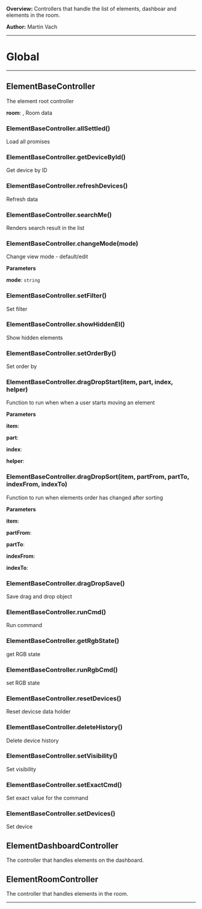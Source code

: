 **Overview:** Controllers that handle the list of elements, dashboar and elements in the room.



**Author:** Martin Vach




* * *

# Global





* * *

## ElementBaseController
The element root controller

**room**:  , Room data
### ElementBaseController.allSettled() 

Load all promises


### ElementBaseController.getDeviceById() 

Get device by ID


### ElementBaseController.refreshDevices() 

Refresh data


### ElementBaseController.searchMe() 

Renders search result in the list


### ElementBaseController.changeMode(mode) 

Change view mode - default/edit

**Parameters**

**mode**: `string`


### ElementBaseController.setFilter() 

Set filter


### ElementBaseController.showHiddenEl() 

Show hidden elements


### ElementBaseController.setOrderBy() 

Set order by


### ElementBaseController.dragDropStart(item, part, index, helper) 

Function to run when when a user starts moving an element

**Parameters**

**item**: 

**part**: 

**index**: 

**helper**: 


### ElementBaseController.dragDropSort(item, partFrom, partTo, indexFrom, indexTo) 

Function to run when elements order has changed after sorting

**Parameters**

**item**: 

**partFrom**: 

**partTo**: 

**indexFrom**: 

**indexTo**: 


### ElementBaseController.dragDropSave() 

Save drag and drop object


### ElementBaseController.runCmd() 

Run command


### ElementBaseController.getRgbState() 

get RGB state


### ElementBaseController.runRgbCmd() 

set RGB state


### ElementBaseController.resetDevices() 

Reset devicse data holder


### ElementBaseController.deleteHistory() 

Delete device history


### ElementBaseController.setVisibility() 

Set visibility


### ElementBaseController.setExactCmd() 

Set exact value for the command


### ElementBaseController.setDevices() 

Set device



## ElementDashboardController
The controller that handles elements on the dashboard.


## ElementRoomController
The controller that handles elements in the room.



* * *
